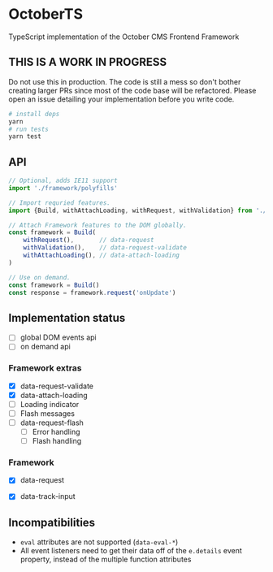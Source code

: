 # OctoberTS

TypeScript implementation of the October CMS Frontend Framework

## THIS IS A WORK IN PROGRESS

Do not use this in production. The code is still a mess so don't bother creating larger PRs since most of the code base will be refactored. Please open an issue detailing your implementation before you write code.

```bash
# install deps
yarn
# run tests
yarn test
```

## API

```ts
// Optional, adds IE11 support
import './framework/polyfills'

// Import requried features.
import {Build, withAttachLoading, withRequest, withValidation} from './framework'

// Attach Framework features to the DOM globally.
const framework = Build(
    withRequest(),       // data-request
    withValidation(),    // data-request-validate
    withAttachLoading(), // data-attach-loading
)

// Use on demand.
const framework = Build()
const response = framework.request('onUpdate')
```

## Implementation status

* [ ] global DOM events api
* [ ] on demand api

### Framework extras

* [x] data-request-validate
* [x] data-attach-loading
* [ ] Loading indicator
* [ ] Flash messages
* [ ] data-request-flash
  * [ ] Error handling
  * [ ] Flash handling

### Framework 

* [x] data-request
* [x] data-track-input


## Incompatibilities

* `eval` attributes are not supported (`data-eval-*`)
* All event listeners need to get their data off of the `e.details` event property, instead of the multiple function attributes
